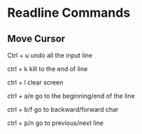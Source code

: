 # Readline Commands

## Move Cursor

Ctrl + u     undo all the input line

ctrl + k	kill to the end of line

ctrl + l       clear screen

ctrl + a/e    go to the beginning/end of the line

ctrl + b/f    go to backward/forward char

ctrl + p/n   go to previous/next line

